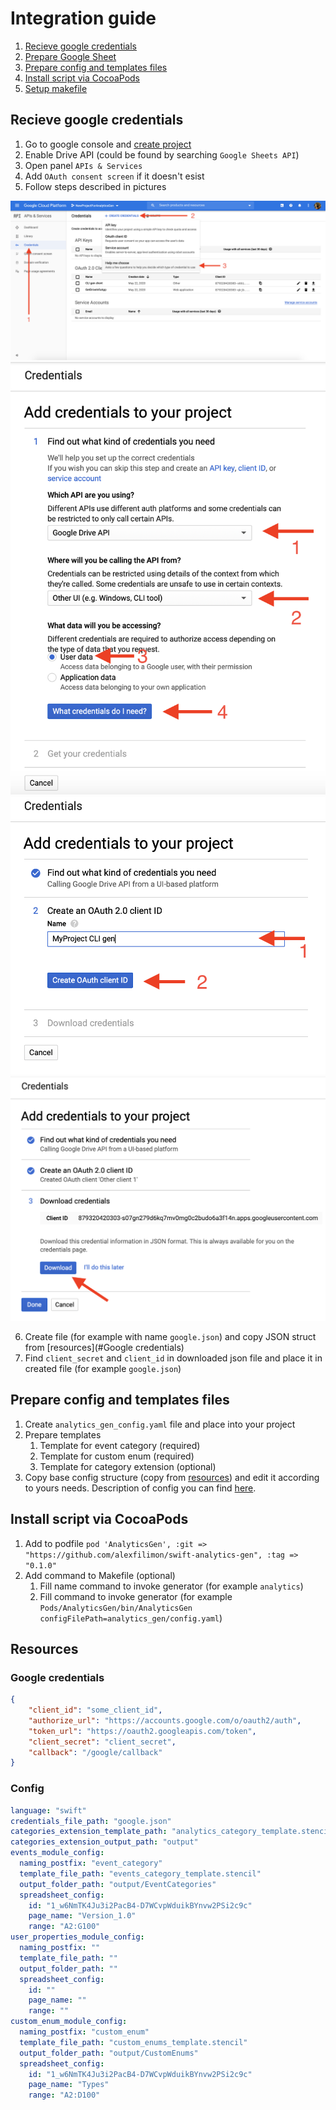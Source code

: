 # Integration guide

1. [Recieve google credentials](#Recieve-google-credentials)
2. [Prepare Google Sheet](spreadsheet.md)
3. [Prepare config and templates files](#Prepare-config-and-templates-files)
4. [Install script via CocoaPods](#Install-script-via-CocoaPods)
5. [Setup makefile](#Setup-makefile)

## Recieve google credentials

1. Go to google console and [create project](https://console.cloud.google.com/projectcreate)
2. Enable Drive API (could be found by searching `Google Sheets API`)
3. Open panel `APIs & Services`
4. Add `OAuth consent screen` if it doesn't esist
5. Follow steps described in pictures

![Integration step 1](../Resources/integration/integration_1.png)
![Integration step 2](../Resources/integration/integration_2.png)
![Integration step 3](../Resources/integration/integration_3.png)
![Integration step 4](../Resources/integration/integration_4.png)

6. Create file (for example with name `google.json`) and copy JSON struct from [resources](#Google credentials)
7. Find `client_secret` and `client_id` in downloaded json file and place it in created file (for example `google.json`)

## Prepare config and templates files

1. Create `analytics_gen_config.yaml` file and place into your project
2. Prepare templates
    1. Template for event category (required)
    2. Template for custom enum (required)
    3. Template for category extension (optional)
3. Copy base config structure (copy from [resources](#Config)) and edit it according to yours needs. Description of config you can find [here](config.md).

## Install script via CocoaPods

1. Add to podfile `pod 'AnalyticsGen', :git => "https://github.com/alexfilimon/swift-analytics-gen", :tag => "0.1.0"`
2. Add command to Makefile (optional)
    1. Fill name command to invoke generator (for example `analytics`)
    2. Fill command to invoke generator (for example `Pods/AnalyticsGen/bin/AnalyticsGen configFilePath=analytics_gen/config.yaml`)

## Resources

### Google credentials

```json
{
    "client_id": "some_client_id",
    "authorize_url": "https://accounts.google.com/o/oauth2/auth",
    "token_url": "https://oauth2.googleapis.com/token",
    "client_secret": "client_secret",
    "callback": "/google/callback"
}
```

### Config

```yaml
language: "swift"
credentials_file_path: "google.json"
categories_extension_template_path: "analytics_category_template.stencil"
categories_extension_output_path: "output"
events_module_config:
  naming_postfix: "event_category"
  template_file_path: "events_category_template.stencil"
  output_folder_path: "output/EventCategories"
  spreadsheet_config:
    id: "1_w6NmTK4Ju3i2PacB4-D7WCvpWduikBYnvw2PSi2c9c"
    page_name: "Version_1.0"
    range: "A2:G100"
user_properties_module_config:
  naming_postfix: ""
  template_file_path: ""
  output_folder_path: ""
  spreadsheet_config:
    id: ""
    page_name: ""
    range: ""
custom_enum_module_config:
  naming_postfix: "custom_enum"
  template_file_path: "custom_enums_template.stencil"
  output_folder_path: "output/CustomEnums"
  spreadsheet_config:
    id: "1_w6NmTK4Ju3i2PacB4-D7WCvpWduikBYnvw2PSi2c9c"
    page_name: "Types"
    range: "A2:D100"
```
